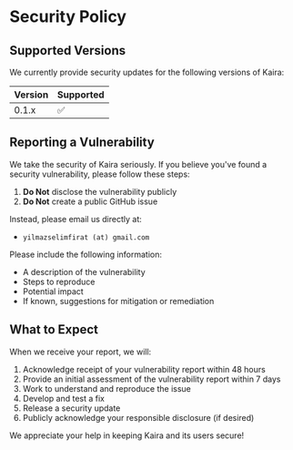 # Security Policy

## Supported Versions

We currently provide security updates for the following versions of Kaira:

| Version | Supported          |
| ------- | ------------------ |
| 0.1.x   | :white_check_mark: |

## Reporting a Vulnerability

We take the security of Kaira seriously. If you believe you've found a security vulnerability, please follow these steps:

1. **Do Not** disclose the vulnerability publicly
2. **Do Not** create a public GitHub issue

Instead, please email us directly at:

- `yilmazselimfirat (at) gmail.com`

Please include the following information:

- A description of the vulnerability
- Steps to reproduce
- Potential impact
- If known, suggestions for mitigation or remediation

## What to Expect

When we receive your report, we will:

1. Acknowledge receipt of your vulnerability report within 48 hours
2. Provide an initial assessment of the vulnerability report within 7 days
3. Work to understand and reproduce the issue
4. Develop and test a fix
5. Release a security update
6. Publicly acknowledge your responsible disclosure (if desired)

We appreciate your help in keeping Kaira and its users secure!
